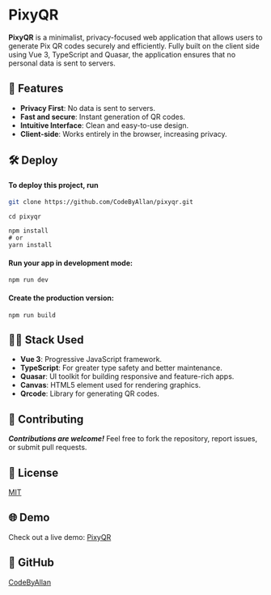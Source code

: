 
# PixyQR

**PixyQR** is a minimalist, privacy-focused web application that allows users to generate Pix QR codes securely and efficiently. Fully built on the client side using Vue 3, TypeScript and Quasar, the application ensures that no personal data is sent to servers.


## 🚀 Features

- **Privacy First**: No data is sent to servers.
- **Fast and secure**: Instant generation of QR codes.
- **Intuitive Interface**: Clean and easy-to-use design.
- **Client-side**: Works entirely in the browser, increasing privacy.


## 🛠️ Deploy

#### To deploy this project, run


```bash
git clone https://github.com/CodeByAllan/pixyqr.git
```

```
cd pixyqr
```
```
npm install
# or
yarn install
```
#### Run your app in development mode:
```
npm run dev
```

#### Create the production version:
```
npm run build
```

## 🧑‍💻 Stack Used

- **Vue 3**: Progressive JavaScript framework.
- **TypeScript**: For greater type safety and better maintenance.
- **Quasar**: UI toolkit for building responsive and feature-rich apps.
- **Canvas**: HTML5 element used for rendering graphics.
- **Qrcode**: Library for generating QR codes.

## 🤝 Contributing

***Contributions are welcome!***
Feel free to fork the repository, report issues, or submit pull requests.


## 📜 License
[MIT](https://choosealicense.com/licenses/mit/)


## 🌐 Demo

Check out a live demo: [PixyQR](https://pixyqr.codebyallan.com.br)


## 🎈 GitHub
[CodeByAllan](https://github.com/CodeByAllan)

